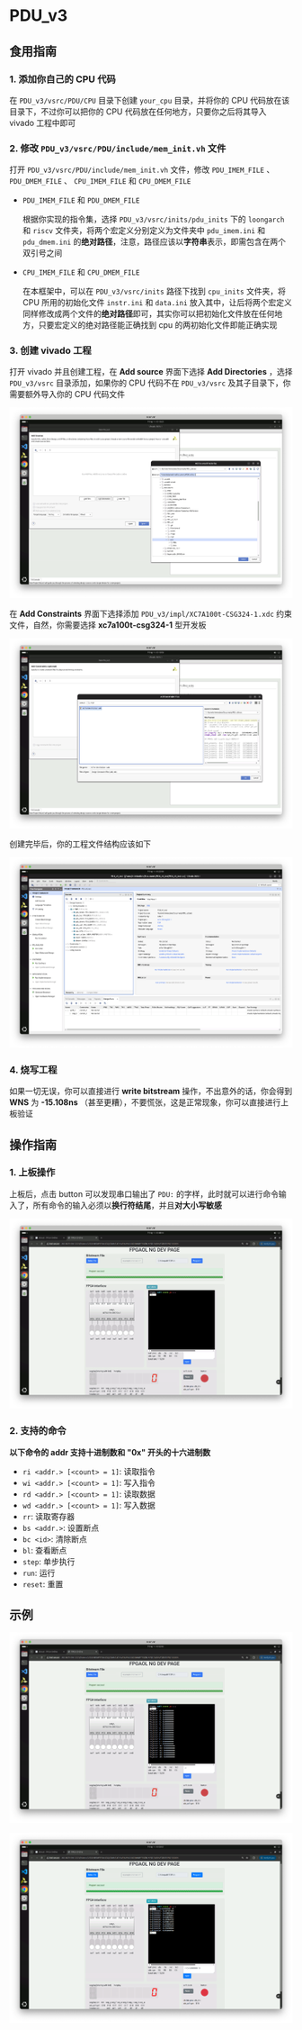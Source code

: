 # PDU_v3

## 食用指南

### 1. 添加你自己的 CPU 代码

在 `PDU_v3/vsrc/PDU/CPU` 目录下创建 `your_cpu` 目录，并将你的 CPU 代码放在该目录下，不过你可以把你的 CPU 代码放在任何地方，只要你之后将其导入 vivado 工程中即可

### 2. 修改 `PDU_v3/vsrc/PDU/include/mem_init.vh` 文件

打开 `PDU_v3/vsrc/PDU/include/mem_init.vh` 文件，修改 `PDU_IMEM_FILE` 、 `PDU_DMEM_FILE` 、 `CPU_IMEM_FILE` 和 `CPU_DMEM_FILE`

- `PDU_IMEM_FILE` 和 `PDU_DMEM_FILE`

    根据你实现的指令集，选择 `PDU_v3/vsrc/inits/pdu_inits` 下的 `loongarch` 和 `riscv` 文件夹，将两个宏定义分别定义为文件夹中 `pdu_imem.ini` 和 `pdu_dmem.ini` 的**绝对路径**，注意，路径应该以**字符串**表示，即需包含在两个双引号之间

- `CPU_IMEM_FILE` 和 `CPU_DMEM_FILE`

    在本框架中，可以在 `PDU_v3/vsrc/inits` 路径下找到 `cpu_inits` 文件夹，将 CPU 所用的初始化文件 `instr.ini` 和 `data.ini` 放入其中，让后将两个宏定义同样修改成两个文件的**绝对路径**即可，其实你可以把初始化文件放在任何地方，只要宏定义的绝对路径能正确找到 cpu 的两初始化文件即能正确实现

### 3. 创建 vivado 工程

打开 vivado 并且创建工程，在 **Add source** 界面下选择 **Add Directories** ，选择 `PDU_v3/vsrc` 目录添加，如果你的 CPU 代码不在 `PDU_v3/vsrc` 及其子目录下，你需要额外导入你的 CPU 代码文件

![image](./assets/add_source.png)

在 **Add Constraints** 界面下选择添加 `PDU_v3/impl/XC7A100t-CSG324-1.xdc` 约束文件，自然，你需要选择 **xc7a100t-csg324-1** 型开发板

![image](./assets/add_constraints.png)

创建完毕后，你的工程文件结构应该如下

![image](./assets/project_struc.png)

### 4. 烧写工程

如果一切无误，你可以直接进行 **write bitstream** 操作，不出意外的话，你会得到 **WNS** 为 **-15.108ns** （甚至更糟），不要慌张，这是正常现象，你可以直接进行上板验证

## 操作指南

### 1. 上板操作

上板后，点击 button 可以发现串口输出了 `PDU:` 的字样，此时就可以进行命令输入了，所有命令的输入必须以**换行符结尾**，并且**对大小写敏感**

![image](./assets/on_board.png)

### 2. 支持的命令

**以下命令的 addr 支持十进制数和 "0x" 开头的十六进制数**

- `ri <addr.> [<count> = 1]`: 读取指令
- `wi <addr.> [<count> = 1]`: 写入指令
- `rd <addr.> [<count> = 1]`: 读取数据
- `wd <addr.> [<count> = 1]`: 写入数据
- `rr`: 读取寄存器
- `bs <addr.>`: 设置断点
- `bc <id>`: 清除断点
- `bl`: 查看断点
- `step`: 单步执行
- `run`: 运行
- `reset`: 重置

## 示例

![image](./assets/example1.png)

![image](./assets/example2.png)
